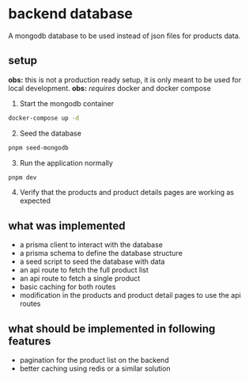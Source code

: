 # backend database

A mongodb database to be used instead of json files for products data.

## setup

**obs:** this is not a production ready setup, it is only meant to be used for local development.
**obs:** _requires_ docker and docker compose

1. Start the mongodb container

```bash
docker-compose up -d
```

2. Seed the database

```bash
pnpm seed-mongodb
```

3. Run the application normally

```bash
pnpm dev
```

4. Verify that the products and product details pages are working as expected

## what was implemented

- a prisma client to interact with the database
- a prisma schema to define the database structure
- a seed script to seed the database with data
- an api route to fetch the full product list
- an api route to fetch a single product
- basic caching for both routes
- modification in the products and product detail pages to use the api routes

## what should be implemented in following features

- pagination for the product list on the backend
- better caching using redis or a similar solution
